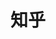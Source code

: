---
title: "知乎"
url: "https://www.zhihu.com"
description: "中国领先的知识分享社区，提供高质量问答和深度内容"
category: "知识社区"
tags: ["知识分享", "问答社区", "深度内容", "专业讨论", "经验分享"]
icon: "❓"
---